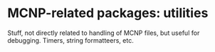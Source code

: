 # MCNP-related packages: utilities
Stuff, not directly related to handling of MCNP files, but useful for debugging. Timers, string formatteers, etc.
